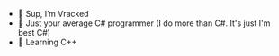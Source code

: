 - 👋 Sup, I’m Vracked
- 👀 Just your average C# programmer (I do more than C#. It's just I'm best C#)
- 🌱 Learning C++
